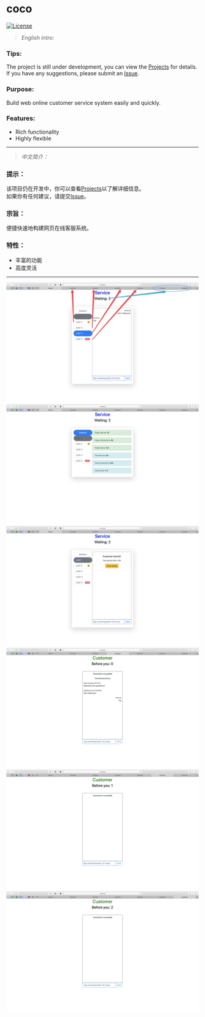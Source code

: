 # coco

[![License](https://img.shields.io/apm/l/vim-mode.svg)](https://github.com/db1995/anole/blob/master/LICENSE)

> *English intro:*

### Tips:
The project is still under development, you can view the [Projects](https://github.com/db1995/coco/projects) for details.  
If you have any suggestions, please submit an [Issue](https://github.com/db1995/coco/issues).

### Purpose:
Build web online customer service system easily and quickly.

### Features:
* Rich functionality
* Highly flexible

****

> *中文简介：*

### 提示：
该项目仍在开发中，你可以查看[Projects](https://github.com/db1995/coco/projects)以了解详细信息。  
如果你有任何建议，请提交[Issue](https://github.com/db1995/coco/issues)。

### 宗旨：
便捷快速地构建网页在线客服系统。

### 特性：
* 丰富的功能
* 高度灵活

****

![coco-overview](https://github.com/db1995/images/blob/master/coco-overview.png)
![coco-statistics](https://github.com/db1995/images/blob/master/coco-statistics.png)
![coco-dialog-service](https://github.com/db1995/images/blob/master/coco-dialog-service.png)
![coco-dialog-customer](https://github.com/db1995/images/blob/master/coco-dialog-customer.png)
![coco-before-1](https://github.com/db1995/images/blob/master/coco-before-1.png)
![coco-before-2](https://github.com/db1995/images/blob/master/coco-before-2.png)
